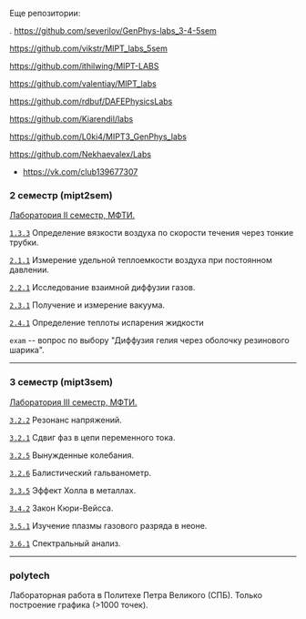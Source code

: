 Еще репозитории: 

. https://github.com/severilov/GenPhys-labs_3-4-5sem

https://github.com/vikstr/MIPT_labs_5sem

https://github.com/ithilwing/MIPT-LABS

https://github.com/valentiay/MIPT_labs

https://github.com/rdbuf/DAFEPhysicsLabs

https://github.com/Kiarendil/labs

https://github.com/L0ki4/MIPT3_GenPhys_labs

https://github.com/Nekhaevalex/Labs

+ https://vk.com/club139677307

### 2 семестр (mipt2sem)
[Лаборатория II семестр, МФТИ.](https://mipt.ru/education/chair/physics/S_II/lab/)

[`1.3.3`](https://github.com/YHx07/laboratory/blob/master/mipt2sem/1.3.3/1.3.3.pdf) Определение вязкости воздуха по скорости течения через тонкие трубки.

[`2.1.1`](https://github.com/YHx07/laboratory/blob/master/mipt2sem/2.1.1/Lab_2_1_1.pdf) Измерение удельной теплоемкости воздуха при постоянном давлении.

[`2.2.1`](https://github.com/YHx07/laboratory/tree/master/mipt2sem/2.2.1) Исследование взаимной диффузии газов.

[`2.3.1`](https://github.com/YHx07/laboratory/tree/master/mipt2sem/2.3.1) Получение и измерение вакуума.

[`2.4.1`](https://github.com/YHx07/laboratory/tree/master/mipt2sem/2.4.1) Определение теплоты испарения жидкости

`exam` -- вопрос по выбору "Диффузия гелия через оболочку резинового шарика".

---

### 3 семестр (mipt3sem)
[Лаборатория III семестр, МФТИ.](https://mipt.ru/education/chair/physics/S_III/lab_el.php)

[`3.2.2`](https://github.com/YHx07/laboratory/blob/master/mipt3sem/3.2.1/3_2_1.pdf) Резонанс напряжений.

[`3.2.1`](https://github.com/YHx07/laboratory/blob/master/mipt3sem/3.2.2/1_2_2.pdf) Сдвиг фаз в цепи переменного тока.

[`3.2.5`](https://github.com/YHx07/laboratory/tree/master/mipt3sem/3.2.5) Вынужденные колебания.

[`3.2.6`](https://github.com/YHx07/laboratory/blob/master/mipt3sem/3.2.6/3_2_6.pdf) Балистический гальванометр.

[`3.3.5`](https://github.com/YHx07/laboratory/blob/master/mipt3sem/3.3.5/3_3_5.pdf) Эффект Холла в металлах.

[`3.4.2`](https://github.com/YHx07/laboratory/tree/master/mipt3sem/3.4.2) Закон Кюри-Вейсса.

[`3.5.1`](https://github.com/YHx07/laboratory/blob/master/mipt3sem/3.5.1/3_5_1.pdf) Изучение плазмы газового разряда в неоне.

[`3.6.1`](https://github.com/YHx07/laboratory/blob/master/mipt3sem/3.6.1/3_6_1.pdf) Спектральный анализ.

---

### polytech
Лабораторная работа в Политехе Петра Великого (СПБ). Только построение графика (>1000 точек).
